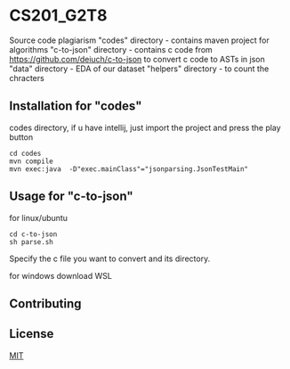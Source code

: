 
# CS201_G2T8
Source code plagiarism
"codes" directory - contains maven project for algorithms
"c-to-json" directory - contains c code from https://github.com/deiuch/c-to-json to convert c code to ASTs in json
"data" directory - EDA of our dataset
"helpers" directory - to count the chracters

## Installation for "codes"

codes directory, if u have intellij, just import the project and press the play button
```
cd codes
mvn compile
mvn exec:java  -D"exec.mainClass"="jsonparsing.JsonTestMain"
```

## Usage for "c-to-json"
for linux/ubuntu
```
cd c-to-json
sh parse.sh
```
Specify the c file you want to convert and its directory.

for windows
download WSL 
## Contributing


## License
[MIT](https://choosealicense.com/licenses/mit/)
